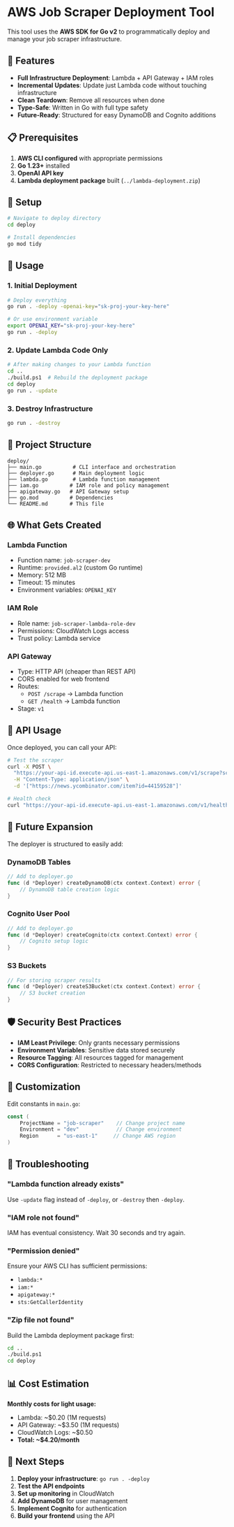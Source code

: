 # AWS Job Scraper Deployment Tool

This tool uses the **AWS SDK for Go v2** to programmatically deploy and manage your job scraper infrastructure.

## 🚀 Features

- **Full Infrastructure Deployment**: Lambda + API Gateway + IAM roles
- **Incremental Updates**: Update just Lambda code without touching infrastructure  
- **Clean Teardown**: Remove all resources when done
- **Type-Safe**: Written in Go with full type safety
- **Future-Ready**: Structured for easy DynamoDB and Cognito additions

## 📋 Prerequisites

1. **AWS CLI configured** with appropriate permissions
2. **Go 1.23+** installed
3. **OpenAI API key**
4. **Lambda deployment package** built (`../lambda-deployment.zip`)

## 🔧 Setup

```bash
# Navigate to deploy directory
cd deploy

# Install dependencies
go mod tidy
```

## 🚀 Usage

### 1. Initial Deployment
```bash
# Deploy everything
go run . -deploy -openai-key="sk-proj-your-key-here"

# Or use environment variable
export OPENAI_KEY="sk-proj-your-key-here"
go run . -deploy
```

### 2. Update Lambda Code Only
```bash
# After making changes to your Lambda function
cd ..
./build.ps1  # Rebuild the deployment package
cd deploy
go run . -update
```

### 3. Destroy Infrastructure
```bash
go run . -destroy
```

## 📁 Project Structure

```
deploy/
├── main.go          # CLI interface and orchestration
├── deployer.go      # Main deployment logic
├── lambda.go        # Lambda function management
├── iam.go          # IAM role and policy management
├── apigateway.go   # API Gateway setup
├── go.mod          # Dependencies
└── README.md       # This file
```

## 🌐 What Gets Created

### **Lambda Function**
- Function name: `job-scraper-dev`
- Runtime: `provided.al2` (custom Go runtime)
- Memory: 512 MB
- Timeout: 15 minutes
- Environment variables: `OPENAI_KEY`

### **IAM Role**  
- Role name: `job-scraper-lambda-role-dev`
- Permissions: CloudWatch Logs access
- Trust policy: Lambda service

### **API Gateway**
- Type: HTTP API (cheaper than REST API)
- CORS enabled for web frontend
- Routes:
  - `POST /scrape` → Lambda function
  - `GET /health` → Lambda function
- Stage: `v1`

## 🔑 API Usage

Once deployed, you can call your API:

```bash
# Test the scraper
curl -X POST \
  "https://your-api-id.execute-api.us-east-1.amazonaws.com/v1/scrape?scraper=hackernews" \
  -H "Content-Type: application/json" \
  -d '["https://news.ycombinator.com/item?id=44159528"]'

# Health check
curl "https://your-api-id.execute-api.us-east-1.amazonaws.com/v1/health"
```

## 🚧 Future Expansion

The deployer is structured to easily add:

### **DynamoDB Tables**
```go
// Add to deployer.go
func (d *Deployer) createDynamoDB(ctx context.Context) error {
    // DynamoDB table creation logic
}
```

### **Cognito User Pool**
```go
// Add to deployer.go  
func (d *Deployer) createCognito(ctx context.Context) error {
    // Cognito setup logic
}
```

### **S3 Buckets**
```go
// For storing scraper results
func (d *Deployer) createS3Bucket(ctx context.Context) error {
    // S3 bucket creation
}
```

## 🛡️ Security Best Practices

- **IAM Least Privilege**: Only grants necessary permissions
- **Environment Variables**: Sensitive data stored securely
- **Resource Tagging**: All resources tagged for management
- **CORS Configuration**: Restricted to necessary headers/methods

## 🔧 Customization

Edit constants in `main.go`:
```go
const (
    ProjectName = "job-scraper"    // Change project name
    Environment = "dev"            // Change environment
    Region      = "us-east-1"     // Change AWS region
)
```

## 🐛 Troubleshooting

### **"Lambda function already exists"**
Use `-update` flag instead of `-deploy`, or `-destroy` then `-deploy`.

### **"IAM role not found"**  
IAM has eventual consistency. Wait 30 seconds and try again.

### **"Permission denied"**
Ensure your AWS CLI has sufficient permissions:
- `lambda:*`
- `iam:*`  
- `apigateway:*`
- `sts:GetCallerIdentity`

### **"Zip file not found"**
Build the Lambda deployment package first:
```bash
cd ..
./build.ps1
cd deploy
```

## 📊 Cost Estimation

**Monthly costs for light usage:**
- Lambda: ~$0.20 (1M requests)
- API Gateway: ~$3.50 (1M requests)  
- CloudWatch Logs: ~$0.50
- **Total: ~$4.20/month**

## 🎯 Next Steps

1. **Deploy your infrastructure**: `go run . -deploy`
2. **Test the API endpoints**
3. **Set up monitoring** in CloudWatch
4. **Add DynamoDB** for user management
5. **Implement Cognito** for authentication
6. **Build your frontend** using the API 